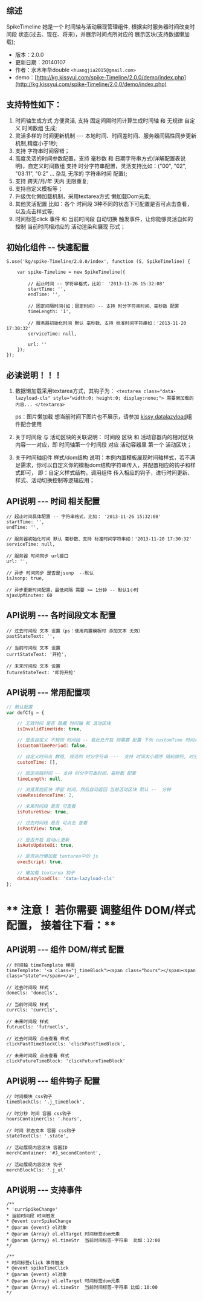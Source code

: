 ## 综述

SpikeTimeline 她是一个 时间轴与活动展现管理组件, 根据实时服务器时间改变时间段 状态(过去、现在、将来)，并展示时间点所对应的 展示区块(支持数据懒加载);

* 版本：2.0.0
* 更新日期：20140107
* 作者：水木年华double ```<huangjia2015@gmail.com>```
* demo：[http://kg.kissyui.com/spike-Timeline/2.0.0/demo/index.php](http://kg.kissyui.com/spike-Timeline/2.0.0/demo/index.php)


## 支持特性如下：

1. 时间轴生成方式 方便灵活, 支持 固定间隔时间计算生成时间轴 和 无规律 自定义 时间数组 生成;  
2. 灵活多样的 时间更新机制 --- 本地时间、时间差时间、服务器间隔性同步更新机制,精度小于1秒; 
3. 支持 字符串时间容错；
4. 高度灵活的时间参数配置，支持 毫秒数 和 日期字符串方式(详解配置表说明)，自定义时间数组 支持 时分字符串配置，灵活支持比如：("00", "02", "03:11", "0:2" ... 杂乱 无序的 字符串时间 配置);
5. 支持 跨天/月/年 天内 无限重复; 
6. 支持自定义模板等；
7. 升级优化懒加载机制，采用textarea方式 懒加载Dom元素;
8. 其他灵活配置 比如：各个 时间段 3种不同的状态下可配置是否可点击查看，以及点击样式等;
9. 时间标签click 事件 和 当前时间段 自动切换 触发事件，让你能够灵活自如的控制 当前时间相对应的 活动渲染和展现 形式；



## 初始化组件 -- 快速配置

    S.use('kg/spike-Timeline/2.0.0/index', function (S, SpikeTimeline) {

        var spike-Timeline = new SpikeTimeline({

        	// 起止时间 -- 字符串格式，比如： '2013-11-26 15:32:08'
    		startTime: '',  
			endTime: '',

			// 固定间隔时间(如：固定时间) -- 支持 时分字符串时间、毫秒数 配置
			timeLength: '1',

			// 服务器初始化时间 默认 毫秒数、支持 标准时间字符串如：'2013-11-20 17:30:32'
			serviceTime: null,

			url: ''
        });
    });



## 必读说明！！！ ##

1. 数据懒加载采用textarea方式，其钩子为：
 `<textarea class="data-lazyload-cls" style="width:0; height:0; display:none;"> 需要懒加载的内容... </textarea>` 
 
     ps：图片懒加载 想当前时间下图片也不展示，请参加 [kissy datalazyload](http://kg.kissyui.com/datalazyload/1.0.1/guide/index.html)组件配合使用  

2. 关于时间段 与 活动区块的关联说明： 时间段 区块 和 活动容器内的相对区块内容一一对应，即 时间轴第一个时间段 对应 活动容器里 第一个 活动区块；
3. 关于时间轴组件 样式/dom结构 说明：本例内置模板展现时间轴样式，若不满足需求，你可以自定义你的模板dom结构字符串传入，并配置相应的钩子和样式即可， 即：自定义样式结构，调用组件 传入相应的钩子，进行时间更新、样式、活动切换控制等逻辑应用；



## API说明 --- 时间 相关配置 ##
	// 起止时间具体配置 -- 字符串格式，比如： '2013-11-26 15:32:08'  
    startTime: '',  
    endTime: '',

    // 服务器初始化时间 默认 毫秒数、支持 标准时间字符串如：'2013-11-20 17:30:32'
    serviceTime: null,

    // 服务器 时间同步 url接口
    url: '',
    
    // 异步 时间同步 是否是jsonp  --默认
    isJsonp: true,
    
    // 异步更新时间配置，最低间隔 需要 >= 1分钟 -- 默认1小时
    ajaxUpMinutes: 60 
       
## API说明 --- 各时间段文本 配置 ##
    // 过去时间段 文本 设置（ps：使用内置模板时 添加文本 无效）
    pastStateText: '',

    // 当前时间段 文本 设置
    currtStateText: '开抢',

    // 未来时间段 文本 设置
    futureStateText: '即将开抢'

## API说明 --- 常用配置项 ##

```javascript
// 默认配置
var defCfg = {

    // 无效时间 是否 隐藏 时间轴 和 活动区块
    isInvalidTimeHide: true,

    // 是否自定义 不规则 时间段 -- 若此处开启 则需要 配置 下列 customTime 时间点数组
    isCustomTimePeriod: false,

    // 自定义时间点 数组, 规范的 时分字符串 ---  支持 时间大小顺序 随机排列, 时分字符串形式 支持 比如 "00", "02", "03:11", "0:2"等
    customTime: [], 

    // 固定间隔时间 -- 支持 时分字符串时间、毫秒数 配置
    timeLength: null, 

    // 浏览其他区块 停留 时间，然后自动返回 当前活动区块 默认 --  分钟 
    viewResidenceTime: 2,   

    // 未来时间段 是否 可查看
    isFutureView: true, 

	// 过去时间段 是否 可点击 查看
    isPastView: true,
	
	// 是否开启 自动ui更新
	isAutoUpdateUi: true,

	// 是否执行懒加载 textarea中的 js
    execScript: true,

    // 懒加载 textarea 钩子
    dataLazyloadCls: 'data-lazyload-cls'        
};
```








# ** 注意！ 若你需要 调整组件 DOM/样式 配置， 接着往下看：** #

## API说明 --- 组件 DOM/样式 配置 ##
    // 时间轴 timeTemplate 模板
    timeTemplate: '<a class="j_timeBlock"><span class="hours"></span><span class="state"></span></a>',
    
	// 过去时间段 样式
    doneCls: 'doneCls',

    // 当前时间段 样式
    currCls: 'currCls',

    // 未来时间段 样式
    futrueCls: 'futrueCls',

    // 过去时间段 点击查看 样式
    clickPastTimeBlockCls: 'clickPastTimeBlock',

    // 未来时间段 点击查看 样式
    clickFutureTimeBlock: 'clickFutureTimeBlock'

## API说明 --- 组件钩子 配置 ##
    // 时间模块 css钩子
    timeBlockCls: '.j_timeBlock',

    // 时分秒 时间 容器 css钩子
    hoursContainerCls: '.hours',

    // 时间 状态文本 容器 css钩子
    stateTextCls: '.state',

	// 活动展现内容区块 容器ID
    merchContainer: '#J_secondContent',

    // 活动展现内容区块 钩子
    merchBlockCls: '.j_ul'  


## API说明 --- 支持事件 ##
    /**  
	* 'currSpikeChange'
    * 当前时间段 时间触发
    * @event currSpikeChange  
    * @param {event} el对象
    * @param {Array} el.elTarget 时间标签dom元素 
    * @param {Array} el.timeStr  当前时间标签-字符串  比如：12:00 
    */

	/**  
    * 时间标签click 事件触发
    * @event spikeTimeClick  
    * @param {event} el对象
    * @param {Array} el.elTarget 时间标签dom元素
    * @param {Array} el.timeStr  当前时间标签-字符串 比如：10:00   
    */
    

	
